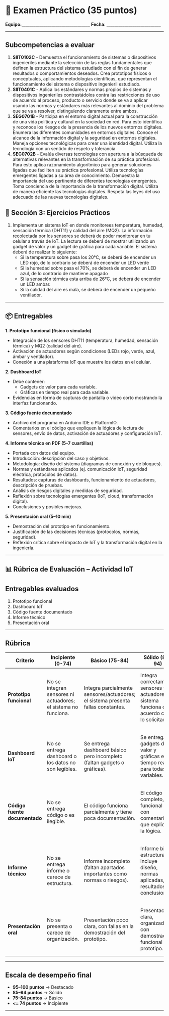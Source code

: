 # 📘 Examen Práctico (35 puntos)

**Equipo:**__________________________________
**Fecha**: ___________________________

---

## Subcompetencias a evaluar
1. **SIIT0102C** - Demuestra el funcionamiento de sistemas o dispositivos ingenieriles mediante la selección de las reglas fundamentales que definen la estructura del sistema estudiado con el fin de generar resultados o comportamientos deseados. Crea prototipos físicos o conceptuales, aplicando metodologías científicas, que representan el funcionamiento del sistema o dispositivo ingenieril estudiado.
2. **SIIT0401C** - Aplica los estándares y normas propios de sistemas y dispositivos ingenieriles contrastádolos contra las restricciones de uso de acuerdo al proceso, producto o servicio donde se va a aplicar usando las normas y estándares más relevantes al dominio del problema que se va a resolver, distinguiendo claramente entre ambos.
3. **SEG0701B** - Participa en el entorno digital actual para la construcción de una vida política y cultural en la sociedad en red. Para esto identifica y reconoce los riesgos de la presencia de los nuevos entornos digitales. Enumera las diferentes comunidades en entornos digitales. Conoce el alcance de la información digital y la seguridad en entornos digitales. Maneja opciones tecnológicas para crear una identidad digital. Utiliza la tecnología con un sentido de respeto y tolerancia.
4. **SEG0702B** - Evalúa diversas tecnologías con apertura a la búsqueda de alternativas relevantes en la transformación de su práctica profesional. Para esto aplica razonamiento algorítmico para generar soluciones ligadas que faciliten su práctica profesional. Utiliza tecnologías emergentes ligadas a su área de conocimiento. Demuestra la importancia del uso pertinente de diferentes tecnologías emergentes. Toma conciencia de la importancia de la transformación digital. Utiliza de manera eficiente las tecnologías digitales. Respeta las leyes del uso adecuado de las nuevas tecnologías digitales.

## 🔧 Sección 3: Ejercicios Prácticos
1. Implementa un sistema IoT en donde monitorees temperatura, humedad, sensación térmica (DHT11) y calidad del aire (MQ2). La información recolectada por los sensores se deberá de poder monitorear en tu celular a través de IoT. La lectura se deberá de mostrar utilizando un gadget de valor y un gadget de gráfica para cada variable. El sistema deberá de realizar lo siguiente:
   * Si la temperatura sobre pasa los 20°C, se deberá de encender un LED rojo, de lo contrario se deberá de encender un LED verde
   * Si la humedad sobre pasa el 70%, se deberá de encender un LED azul, de lo contrario de mantiene apagado
   * Si la sensación térmica esta arriba de 26°C, se deberá de encender un LED ambar.
   * Si la calidad del aire es mala, se deberá de encender un pequeño ventilador.

---

## 📦 Entregables
**1. Prototipo funcional (físico o simulado)**
   * Integración de los sensores DHT11 (temperatura, humedad, sensación térmica) y MQ2 (calidad del aire).
   * Activación de actuadores según condiciones (LEDs rojo, verde, azul, ámbar y ventilador).
   * Conexión a una plataforma IoT que muestre los datos en el celular.

**2. Dashboard IoT**
   * Debe contener:
     - Gadgets de valor para cada variable.
     - Gráficas en tiempo real para cada variable.
   * Evidencias en forma de capturas de pantalla o video corto mostrando la interfaz funcionando.

**3. Código fuente documentado**
   * Archivo del programa en Arduino IDE o PlatformIO.
   * Comentarios en el código que expliquen la lógica de lectura de sensores, envío de datos, activación de actuadores y configuración IoT.

**4. Informe técnico en PDF (5–7 cuartillas)**
   * Portada con datos del equipo.
   * Introducción: descripción del caso y objetivos.
   * Metodología: diseño del sistema (diagramas de conexión y de bloques).
   * Normas y estándares aplicados (ej. comunicación IoT, seguridad eléctrica, protocolos de datos).
   * Resultados: capturas de dashboards, funcionamiento de actuadores, descripción de pruebas.
   * Análisis de riesgos digitales y medidas de seguridad.
   * Reflexión sobre tecnologías emergentes (IoT, cloud, transformación digital).
   * Conclusiones y posibles mejoras.

**5. Presentación oral (5–10 min)**
   * Demostración del prototipo en funcionamiento.
   * Justificación de las decisiones técnicas (protocolos, normas, seguridad).
   * Reflexión crítica sobre el impacto de IoT y la transformación digital en la ingeniería.

---

## 📊 Rúbrica de Evaluación – Actividad IoT


## Entregables evaluados
1. Prototipo funcional  
2. Dashboard IoT  
3. Código fuente documentado  
4. Informe técnico  
5. Presentación oral  

---

## Rúbrica

| **Criterio** | **Incipiente (0-74)** | **Básico (75-84)** | **Sólido (85-94)** | **Destacado (95-100)** |
|--------------|----------------------|----------------|--------------------|------------------------|
| **Prototipo funcional** | No se integran sensores ni actuadores; el sistema no funciona. | Integra parcialmente sensores/actuadores; el sistema presenta fallas constantes. | Integra correctamente sensores y actuadores; el sistema funciona de acuerdo con lo solicitado. | El prototipo funciona de forma impecable, estable y con mejoras adicionales respecto a lo solicitado. |
| **Dashboard IoT** | No se entrega dashboard o los datos no son legibles. | Se entrega dashboard básico pero incompleto (faltan gadgets o gráficas). | Se entregan gadgets de valor y gráficas en tiempo real para todas las variables. | Dashboard completo, estético y funcional, con interpretación clara de los datos y evidencias de uso. |
| **Código fuente documentado** | No se entrega código o es ilegible. | El código funciona parcialmente y tiene poca documentación. | El código está completo, funcional y con comentarios que explican la lógica. | El código está optimizado, bien estructurado y con documentación clara y profesional. |
| **Informe técnico** | No se entrega informe o carece de estructura. | Informe incompleto (faltan apartados importantes como normas o riesgos). | Informe bien estructurado, incluye diseño, normas aplicadas, resultados y conclusiones. | Informe detallado y profesional, con análisis crítico, reflexión sobre tecnologías emergentes y excelente redacción. |
| **Presentación oral** | No se presenta o carece de organización. | Presentación poco clara, con fallas en la demostración del prototipo. | Presentación clara, organizada y con demostración funcional del prototipo. | Presentación sobresaliente, con excelente comunicación, demostración fluida y análisis crítico del proyecto. |

---

## Escala de desempeño final
- **95–100 puntos** → Destacado  
- **85–94 puntos** → Sólido  
- **75–84 puntos** → Básico  
- **<= 74 puntos** → Incipiente  

---




